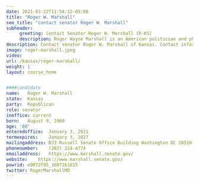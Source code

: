 ```yaml
---
date: 2021-03-22T11:54:12-05:00
title: "Roger W. Marshall"
seo_title: "contact senator Roger W. Marshall"
subheader:
     greeting: Contact Senator Roger W. Marshall (R-KS)
     description: Roger Wayne Marshall is an American politician and physician serving as the junior United States Senator from Kansas since 2021.
description: Contact senator Roger W. Marshall of Kansas. Contact information for Roger W. Marshall includes email address, phone number, and mailing address.
image: roger-marshall.jpeg
video: 
url: /kansas/roger-marshall/
weight: 1
layout: course_home


####candidate
name:	Roger W. Marshall
state:	Kansas
party:	Republican
role: senator
inoffice: current
born:	August 9, 1960 
age: '60'
enteredoffice:	January 3, 2021
termexpires:	January 3, 2027
mailingaddress:	B33 Russell Senate Office Building Washington DC 20510
phonenumber:	(202) 224-4774
emailaddress:	https://www.marshall.senate.gov/
website:	https://www.marshall.senate.gov/
powrid: e9072f05_1607161815
twitter: RogerMarshallMD
---
```


